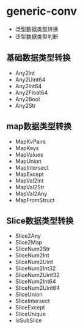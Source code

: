 # generic-conv
- 泛型数据类型转换
- 泛型数据类型判断


## 基础数据类型转换
- Any2Int
- Any2Uint64
- Any2Int64
- Any2Float64
- Any2Bool
- Any2Str

## map数据类型转换
- MapKvPairs
- MapKeys
- MapValues
- MapUnion
- MapIntersect
- MapExcept
- MapVal2Int
- MapVal2Str
- MapVal2Any
- MapFromStruct

## Slice数据类型转换
- Slice2Any
- Slice2Map
- SliceNum2Str
- SliceNum2Int
- SliceNum2Uint
- SliceNum2Int32
- SliceNum2Uint32
- SliceNum2Int64
- SliceNum2Uint64
- SliceUnion
- SliceIntersect
- SliceExcept
- SliceUnique
- IsSubSlice